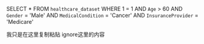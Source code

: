 SELECT * FROM `healthcare_dataset` WHERE 1 = 1
	AND `Age` > 60
    AND `Gender` = 'Male'
    AND `MedicalCondition` = 'Cancer'
    AND `InsuranceProvider` = 'Medicare'

我只是在这里复制粘贴 ignore这里的内容

